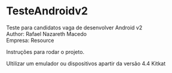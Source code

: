 # TesteAndroidv2
Teste para candidatos vaga de desenvolver Android v2
<br/>
Author: Rafael Nazareth Macedo
<br/>
Empresa: Resource

Instruções para rodar o projeto.

Ultilizar um emulador ou dispositivos apartir da versão 4.4 Kitkat



